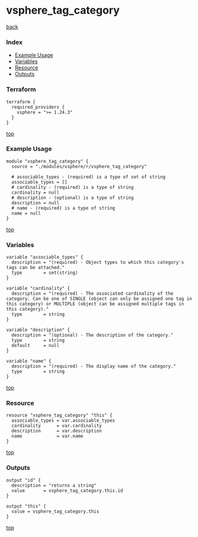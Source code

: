 # vsphere_tag_category

[back](../vsphere.md)

### Index

- [Example Usage](#example-usage)
- [Variables](#variables)
- [Resource](#resource)
- [Outputs](#outputs)

### Terraform

```hcl
terraform {
  required_providers {
    vsphere = ">= 1.24.3"
  }
}
```

[top](#index)

### Example Usage

```hcl
module "vsphere_tag_category" {
  source = "./modules/vsphere/r/vsphere_tag_category"

  # associable_types - (required) is a type of set of string
  associable_types = []
  # cardinality - (required) is a type of string
  cardinality = null
  # description - (optional) is a type of string
  description = null
  # name - (required) is a type of string
  name = null
}
```

[top](#index)

### Variables

```hcl
variable "associable_types" {
  description = "(required) - Object types to which this category's tags can be attached."
  type        = set(string)
}

variable "cardinality" {
  description = "(required) - The associated cardinality of the category. Can be one of SINGLE (object can only be assigned one tag in this category) or MULTIPLE (object can be assigned multiple tags in this category)."
  type        = string
}

variable "description" {
  description = "(optional) - The description of the category."
  type        = string
  default     = null
}

variable "name" {
  description = "(required) - The display name of the category."
  type        = string
}
```

[top](#index)

### Resource

```hcl
resource "vsphere_tag_category" "this" {
  associable_types = var.associable_types
  cardinality      = var.cardinality
  description      = var.description
  name             = var.name
}
```

[top](#index)

### Outputs

```hcl
output "id" {
  description = "returns a string"
  value       = vsphere_tag_category.this.id
}

output "this" {
  value = vsphere_tag_category.this
}
```

[top](#index)